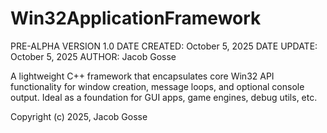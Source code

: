 # Win32ApplicationFramework
PRE-ALPHA VERSION 1.0
DATE CREATED: October 5, 2025
DATE UPDATE:  October 5, 2025
AUTHOR:       Jacob Gosse

A lightweight C++ framework that encapsulates core Win32 API functionality for window creation, message loops, and optional console output. Ideal as a foundation for GUI apps, game engines, debug utils, etc.

Copyright (c) 2025, Jacob Gosse

